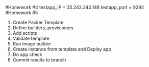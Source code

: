 #Homework #4
testapp_IP = 35.242.242.148
testapp_port = 9292
#Homework #5
1. Create Packer Template
2. Define builders, provisioners
3. Add scripts
4. Validate template
5. Run image builder
6. Create instance from template and Deploy app
7. Do app check
8. Commit results to branch
